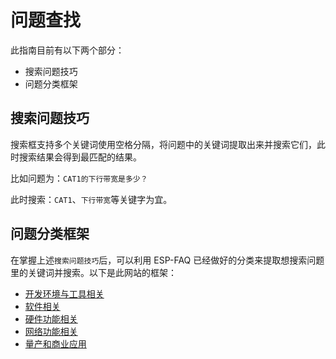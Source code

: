 # 问题查找

此指南目前有以下两个部分：

- 搜索问题技巧
- 问题分类框架

## 搜索问题技巧

搜索框支持多个关键词使用空格分隔，将问题中的关键词提取出来并搜索它们，此时搜索结果会得到最匹配的结果。

比如问题为：`CAT1的下行带宽是多少？`

此时搜索：`CAT1`、`下行带宽`等关键字为宜。

## 问题分类框架

在掌握上述`搜索问题技巧`后，可以利用 ESP-FAQ 已经做好的分类来提取想搜索问题里的关键词并搜索。以下是此网站的框架：

- [开发环境与工具相关](../tools/README.md)
- [软件相关](../software/README.md)
- [硬件功能相关](../hardware/README.md)
- [网络功能相关](../network/README.md)
- [量产和商业应用](../mp/README.md)
